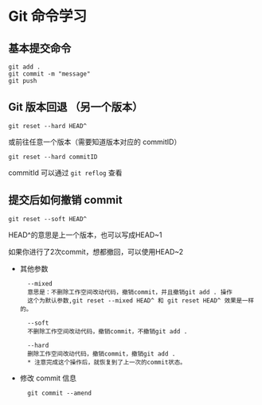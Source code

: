 # Git 命令学习

## 基本提交命令
```shell
git add .
git commit -m "message"
git push
```

## Git 版本回退 （另一个版本）

```shell
git reset --hard HEAD^
```

或前往任意一个版本（需要知道版本对应的 commitID）

```shell
git reset --hard commitID
```

commitId 可以通过 `git reflog` 查看



## 提交后如何撤销 commit

```shell
git reset --soft HEAD^
```

HEAD^的意思是上一个版本，也可以写成HEAD~1

如果你进行了2次commit，想都撤回，可以使用HEAD~2

- 其他参数
  ```shell
	--mixed 
	意思是：不删除工作空间改动代码，撤销commit，并且撤销git add . 操作
	这个为默认参数,git reset --mixed HEAD^ 和 git reset HEAD^ 效果是一样的。
	 
	--soft  
	不删除工作空间改动代码，撤销commit，不撤销git add . 
	 
	--hard
	删除工作空间改动代码，撤销commit，撤销git add . 
	* 注意完成这个操作后，就恢复到了上一次的commit状态。
  ```
  
- 修改 commit 信息
  ```shell
	git commit --amend
  ```